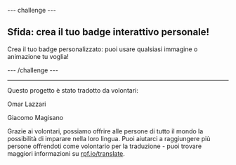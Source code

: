 --- challenge ---

## Sfida: crea il tuo badge interattivo personale!

Crea il tuo badge personalizzato: puoi usare qualsiasi immagine o animazione tu voglia!

--- /challenge ---


***
Questo progetto è stato tradotto da volontari:

Omar Lazzari

Giacomo Magisano

Grazie ai volontari, possiamo offrire alle persone di tutto il mondo la possibilità di imparare nella loro lingua. Puoi aiutarci a raggiungere più persone offrendoti come volontario per la traduzione - puoi trovare maggiori informazioni su [rpf.io/translate](https://rpf.io/translate).